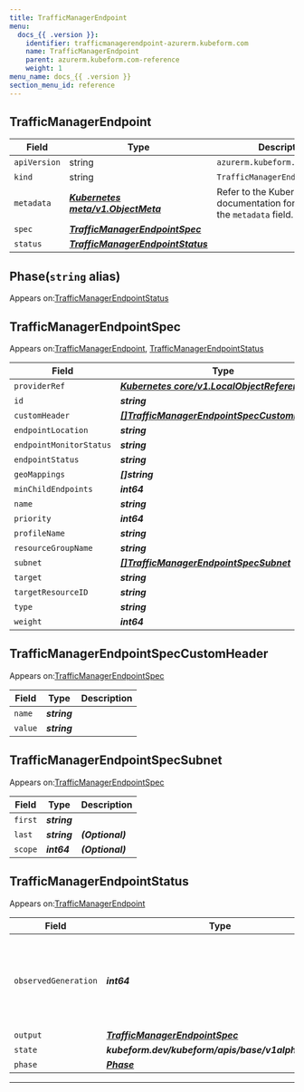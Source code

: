 ```yaml
---
title: TrafficManagerEndpoint
menu:
  docs_{{ .version }}:
    identifier: trafficmanagerendpoint-azurerm.kubeform.com
    name: TrafficManagerEndpoint
    parent: azurerm.kubeform.com-reference
    weight: 1
menu_name: docs_{{ .version }}
section_menu_id: reference
---
```


## TrafficManagerEndpoint
| Field | Type | Description |
| ------ | ----- | ----------- |
| `apiVersion` | string | `azurerm.kubeform.com/v1alpha1` |
|    `kind` | string | `TrafficManagerEndpoint` |
| `metadata` | ***[Kubernetes meta/v1.ObjectMeta](https://v1-18.docs.kubernetes.io/docs/reference/generated/kubernetes-api/v1.18/#objectmeta-v1-meta)***|Refer to the Kubernetes API documentation for the fields of the `metadata` field.|
| `spec` | ***[TrafficManagerEndpointSpec](#trafficmanagerendpointspec)***||
| `status` | ***[TrafficManagerEndpointStatus](#trafficmanagerendpointstatus)***||
## Phase(`string` alias)

Appears on:[TrafficManagerEndpointStatus](#trafficmanagerendpointstatus)

## TrafficManagerEndpointSpec

Appears on:[TrafficManagerEndpoint](#trafficmanagerendpoint), [TrafficManagerEndpointStatus](#trafficmanagerendpointstatus)

| Field | Type | Description |
| ------ | ----- | ----------- |
| `providerRef` | ***[Kubernetes core/v1.LocalObjectReference](https://v1-18.docs.kubernetes.io/docs/reference/generated/kubernetes-api/v1.18/#localobjectreference-v1-core)***||
| `id` | ***string***||
| `customHeader` | ***[[]TrafficManagerEndpointSpecCustomHeader](#trafficmanagerendpointspeccustomheader)***| ***(Optional)*** |
| `endpointLocation` | ***string***| ***(Optional)*** |
| `endpointMonitorStatus` | ***string***| ***(Optional)*** |
| `endpointStatus` | ***string***| ***(Optional)*** |
| `geoMappings` | ***[]string***| ***(Optional)*** |
| `minChildEndpoints` | ***int64***| ***(Optional)*** |
| `name` | ***string***||
| `priority` | ***int64***| ***(Optional)*** |
| `profileName` | ***string***||
| `resourceGroupName` | ***string***||
| `subnet` | ***[[]TrafficManagerEndpointSpecSubnet](#trafficmanagerendpointspecsubnet)***| ***(Optional)*** |
| `target` | ***string***| ***(Optional)*** |
| `targetResourceID` | ***string***| ***(Optional)*** |
| `type` | ***string***||
| `weight` | ***int64***| ***(Optional)*** |
## TrafficManagerEndpointSpecCustomHeader

Appears on:[TrafficManagerEndpointSpec](#trafficmanagerendpointspec)

| Field | Type | Description |
| ------ | ----- | ----------- |
| `name` | ***string***||
| `value` | ***string***||
## TrafficManagerEndpointSpecSubnet

Appears on:[TrafficManagerEndpointSpec](#trafficmanagerendpointspec)

| Field | Type | Description |
| ------ | ----- | ----------- |
| `first` | ***string***||
| `last` | ***string***| ***(Optional)*** |
| `scope` | ***int64***| ***(Optional)*** |
## TrafficManagerEndpointStatus

Appears on:[TrafficManagerEndpoint](#trafficmanagerendpoint)

| Field | Type | Description |
| ------ | ----- | ----------- |
| `observedGeneration` | ***int64***| ***(Optional)*** Resource generation, which is updated on mutation by the API Server.|
| `output` | ***[TrafficManagerEndpointSpec](#trafficmanagerendpointspec)***| ***(Optional)*** |
| `state` | ***kubeform.dev/kubeform/apis/base/v1alpha1.State***| ***(Optional)*** |
| `phase` | ***[Phase](#phase)***| ***(Optional)*** |
---
